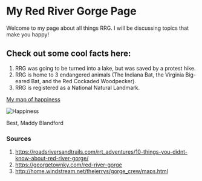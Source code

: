 <!-- Heading 1-->
# My Red River Gorge Page

<!-- First paragraph-->
Welcome to my page about all things RRG. I will be discussing topics that make you happy!

<!--Heading 2-->
## Check out some cool facts here:

<!-- Ordered list-->
1. RRG was going to be turned into a lake, but was saved by a protest hike.
2. RRG is home to 3 endangered animals (The Indiana Bat, the Virginia Big-eared Bat, and the Red Cockaded Woodpecker).
3. RRG is registered as a National Natural Landmark.

<!-- Link to web page-->
[My map of happiness](http://home.windstream.net/thejerrys/gorge_crew/maps/bighi.jpg)

<!-- Display PNG image from a different server. Notice the exclamation mark ! -->
![Happiness](https://georgetownky.com/images/wander_nearby_details_pages/redrivergorge-detailphoto.jpg)

<!-- 
    This is a comment. The above line grabs a PNG from a URL and will display it as an image. The "Happiness" text inside the brackets is called an Alt property and is used in case the image is corrupted or for browsers that don't display images (they exist). 
-->

Best, Maddy Blandford

<!-- Heading 3 -->
### Sources
1. https://roadsriversandtrails.com/rrt_adventures/10-things-you-didnt-know-about-red-river-gorge/
2. https://georgetownky.com/red-river-gorge
3. http://home.windstream.net/thejerrys/gorge_crew/maps.html 